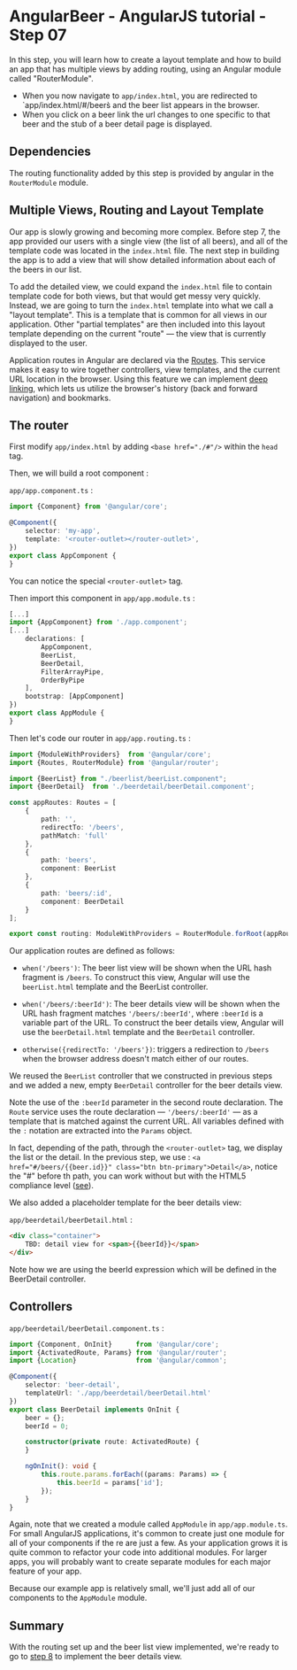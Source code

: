 # AngularBeer - AngularJS tutorial - Step 07 #

In this step, you will learn how to create a layout template and how to build an app that has multiple views by adding routing, using an Angular module called "RouterModule".

- When you now navigate to `app/index.html`, you are redirected to `app/index.html/#/beers̀ and the beer list appears in the browser.
- When you click on a beer link the url changes to one specific to that beer and the stub of a beer detail page is displayed.


## Dependencies ##

The routing functionality added by this step is provided by angular in the `RouterModule` module.

## Multiple Views, Routing and Layout Template ##

Our app is slowly growing and becoming more complex. Before step 7, the app provided our users with a single view (the list of all beers), and all of the template code was located in the `index.html` file. The next step in building the app is to add a view that will show detailed information about each of the beers in our list.

To add the detailed view, we could expand the `index.html` file to contain template code for both views, but that would get messy very quickly. Instead, we are going to turn the `index.html` template into what we call a "layout template". This is a template that is common for all views in our application. Other "partial templates" are then included into this layout template depending on the current "route" — the view that is currently displayed to the user.

Application routes in Angular are declared via the [Routes](https://angular.io/docs/ts/latest/guide/router.html). This service makes it easy to wire together controllers, view templates, and the current URL location in the browser. Using this feature we can implement [deep linking](http://en.wikipedia.org/wiki/Deep_linking), which lets us utilize the browser's history (back and forward navigation) and bookmarks.

## The router

First modify `app/index.html` by adding `<base href="./#"/>` within the `head` tag.

Then, we will build a root component :

`app/app.component.ts` :

```typescript
import {Component} from '@angular/core';

@Component({
    selector: 'my-app',
    template: '<router-outlet></router-outlet>',
})
export class AppComponent {
}
```

You can notice the special `<router-outlet>` tag.

Then import this component in `app/app.module.ts` :

```typescript
[...]
import {AppComponent} from './app.component';
[...]
    declarations: [
        AppComponent,
        BeerList,
        BeerDetail,
        FilterArrayPipe,
        OrderByPipe
    ],
    bootstrap: [AppComponent]
})
export class AppModule {
}
```

Then let's code our router in `app/app.routing.ts` :

```typescript
import {ModuleWithProviders}  from '@angular/core';
import {Routes, RouterModule} from '@angular/router';

import {BeerList} from "./beerlist/beerList.component";
import {BeerDetail}  from './beerdetail/beerDetail.component';

const appRoutes: Routes = [
    {
        path: '',
        redirectTo: '/beers',
        pathMatch: 'full'
    },
    {
        path: 'beers',
        component: BeerList
    },
    {
        path: 'beers/:id',
        component: BeerDetail
    }
];

export const routing: ModuleWithProviders = RouterModule.forRoot(appRoutes, { useHash: true });
```

Our application routes are defined as follows:

* `when('/beers')`: The beer list view will be shown when the URL hash fragment is `/beers`. To construct this view,
  Angular will use the `beerList.html` template and the BeerList controller.

* `when('/beers/:beerId')`: The beer details view will be shown when the URL hash fragment matches `'/beers/:beerId'`, where `:beerId` is
  a variable part of the URL. To construct the beer details view, Angular will use the `beerDetail.html` template and the `BeerDetail` controller.

* `otherwise({redirectTo: '/beers'})`: triggers a redirection to `/beers` when the browser address doesn't match either of our routes.

We reused the `BeerList` controller that we constructed in previous steps and we added a new, empty `BeerDetail` controller for the beer details view.

Note the use of the `:beerId` parameter in the second route declaration. The `Route` service uses the route declaration — `'/beers/:beerId'` — as a template that is matched against the current URL. All variables defined with the `:` notation are extracted into the `Params` object.

In fact, depending of the path, through the `<router-outlet>` tag, we display the list or the detail. In the previous step, we use : `<a href="#/beers/{{beer.id}}" class="btn btn-primary">Detail</a>`, notice the "#" before th path, you can work without but with the HTML5 compliance level ([see](https://angular.io/docs/ts/latest/guide/router.html#!#browser-url-styles)).

We also added a placeholder template for the beer details view:

`app/beerdetail/beerDetail.html` :

```html
<div class="container">
    TBD: detail view for <span>{{beerId}}</span>
</div>
```

Note how we are using the beerId expression which will be defined in the BeerDetail controller.

## Controllers ##

`app/beerdetail/beerDetail.component.ts` :

```typescript
import {Component, OnInit}      from '@angular/core';
import {ActivatedRoute, Params} from '@angular/router';
import {Location}               from '@angular/common';

@Component({
    selector: 'beer-detail',
    templateUrl: './app/beerdetail/beerDetail.html'
})
export class BeerDetail implements OnInit {
    beer = {};
    beerId = 0;

    constructor(private route: ActivatedRoute) {
    }

    ngOnInit(): void {
        this.route.params.forEach((params: Params) => {
            this.beerId = params['id'];
        });
    }
}
```

Again, note that we created a module called `AppModule` in `app/app.module.ts`. For small AngularJS applications, it's common to create just one module for all of your components if the
re are just a few. As your application grows it is quite common to refactor your code into additional modules. For larger apps, you will probably want to create separate modules for each major feature of your app.

Because our example app is relatively small, we'll just add all of our components to the `AppModule` module.

## Summary ##

With the routing set up and the beer list view implemented, we're ready to go to [step 8](../step-08/) to implement the beer details view.
